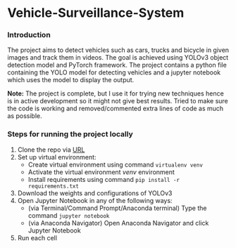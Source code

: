 # Vehicle-Surveillance-System

### Introduction
The project aims to detect vehicles such as cars, trucks and bicycle in given images and track them in videos. The goal is achieved using YOLOv3 object detection model and PyTorch framework. The project contains a python file containing the YOLO model for detecting vehicles and a jupyter notebook which uses the model to display the output.

**Note:** The project is complete, but I use it for trying new techniques hence is in active development so it might not give best results. Tried to make sure the code is working and removed/commented extra lines of code as much as possible.

### Steps for running the project locally
1. Clone the repo via [URL](https://github.com/The-Lady/Vehicle-Surveillance-System.git)
2. Set up virtual environment:
    - Create virtual environment using command `virtualenv venv`
    - Activate the virtual environment *venv* environment
    - Install requirements using command `pip install -r requirements.txt`
3. Download the weights and configurations of YOLOv3
4. Open Jupyter Notebook in any of the following ways:
    - (via Terminal/Command Prompt/Anaconda terminal) Type the command `jupyter notebook`
    - (via Anaconda Navigator) Open Anaconda Navigator and click Jupyter Notebook
5. Run each cell
